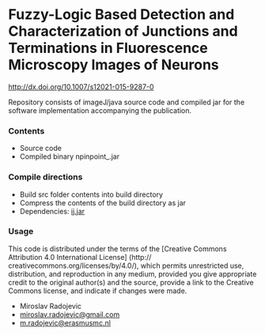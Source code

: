 # Fuzzy-Logic Based Detection and Characterization of Junctions and Terminations in Fluorescence Microscopy Images of Neurons #

http://dx.doi.org/10.1007/s12021-015-9287-0

Repository consists of imageJ/java source code and compiled jar for the software implementation accompanying the publication. 

### Contents ###

* Source code
* Compiled binary npinpoint_.jar

### Compile directions ###

* Build src folder contents into build directory
* Compress the contents of the build directory as jar
* Dependencies: [ij.jar](http://imagej.nih.gov/ij/upgrade/ij.jar)

### Usage ###
This code is distributed under the terms of the [Creative Commons Attribution 4.0 International License] (http:// creativecommons.org/licenses/by/4.0/), which permits unrestricted use, distribution, and reproduction in any medium, provided you give appropriate credit to the original author(s) and the source, provide a link to the Creative Commons license, and indicate if changes were made.
* Miroslav Radojevic
* miroslav.radojevic@gmail.com
* m.radojevic@erasmusmc.nl